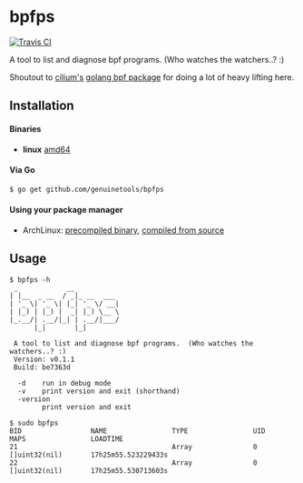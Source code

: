 # bpfps

[![Travis CI](https://travis-ci.org/genuinetools/bpfps.svg?branch=master)](https://travis-ci.org/genuinetools/bpfps)

A tool to list and diagnose bpf programs. (Who watches the watchers..? :)

Shoutout to [cilium's](https://github.com/cilium/cilium) 
[golang bpf package](https://godoc.org/github.com/cilium/cilium/pkg/bpf) for doing a lot of heavy lifting here.

## Installation

#### Binaries

- **linux** [amd64](https://github.com/genuinetools/bpfps/releases/download/v0.1.1/bpfps-linux-amd64) 

#### Via Go

```bash
$ go get github.com/genuinetools/bpfps
```

#### Using your package manager

- ArchLinux: [precompiled binary](https://aur.archlinux.org/packages/bpfps-bin), [compiled from source](https://aur.archlinux.org/packages/bpfps-git)

## Usage

```console
$ bpfps -h
 _            __
| |__  _ __  / _|_ __  ___
| '_ \| '_ \| |_| '_ \/ __|
| |_) | |_) |  _| |_) \__ \
|_.__/| .__/|_| | .__/|___/
      |_|       |_|

 A tool to list and diagnose bpf programs.  (Who watches the watchers..? :)
 Version: v0.1.1
 Build: be7363d

  -d    run in debug mode
  -v    print version and exit (shorthand)
  -version
        print version and exit
```

```console
$ sudo bpfps                                                                                                             
BID                 NAME                TYPE                UID                 MAPS                LOADTIME
21                                      Array               0                   []uint32(nil)       17h25m55.523229433s
22                                      Array               0                   []uint32(nil)       17h25m55.530713603s
```
